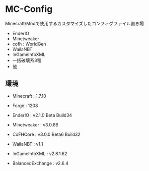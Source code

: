 MC-Config
=========
Minecraft/Modで使用するカスタマイズしたコンフィグファイル置き場

* EnderIO
* Minetweaker
* cofh : WorldGen
* WailaNBT
* InGameInfoXML
* 一括破壊系3種
* 他

## 環境
* Minecraft : 1.7.10
* Forge : 1208

* EnderIO : v2.1.0 Beta Build34
* Minetweaker : v3.0.8B
* CoFHCore : v3.0.0 Beta6 Build32
* WailaNBT : v1.1
* InGameInfoXML : v2.8.1.62
* BalancedExchange : v2.6.4
